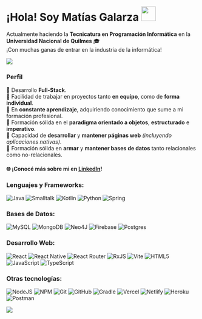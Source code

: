 # ¡Hola! Soy Matías Galarza <img src="https://i.ibb.co/ZgtcQKQ/763208976534994964.png" width="38px"/>

Actualmente haciendo la **Tecnicatura en Programación Informática** en la **Universidad Nacional de Quilmes** 🎓<br>
¡Con muchas ganas de entrar en la industria de la informática!

![](https://github-readme-stats.vercel.app/api/top-langs/?username=mjgalarza1&theme=dark&hide_border=false&include_all_commits=true&count_private=true&layout=compact)

### Perfil

📌 Desarrollo **Full-Stack**.<br>
📌 Facilidad de trabajar en proyectos tanto **en equipo**, como de **forma individual**.<br>
📌 En **constante aprendizaje**, adquiriendo conocimiento que sume a mi formación profesional.<br>
📌 Formación sólida en el **paradigma orientado a objetos**, **estructurado** e **imperativo**.<br>
📌 Capacidad de **desarrollar** y **mantener páginas web** _(incluyendo aplicaciones nativas)_.<br>
📌 Formación sólida en **armar** y **mantener bases de datos** tanto relacionales como no-relacionales.

#### 🌐 ¡Conocé más sobre mi en [LinkedIn](https://linkedin.com/in/matías-galarza)!

### Lenguajes y Frameworks:
![Java](https://img.shields.io/badge/java-%23ED8B00.svg?style=plastic&logo=openjdk&logoColor=white)
![Smalltalk](https://img.shields.io/badge/smalltalk-%2331A8FF.svg?style=plastic&logo=smalltalk&logoColor=white)
![Kotlin](https://img.shields.io/badge/kotlin-%237F52FF.svg?style=plastic&logo=kotlin&logoColor=white)
![Python](https://img.shields.io/badge/python-3670A0?style=plastic&logo=python&logoColor=ffdd54)
![Spring](https://img.shields.io/badge/spring-%236DB33F.svg?style=plastic&logo=spring&logoColor=white)

### Bases de Datos:
![MySQL](https://img.shields.io/badge/mysql-4479A1.svg?style=plastic&logo=mysql&logoColor=white)
![MongoDB](https://img.shields.io/badge/MongoDB-%234ea94b.svg?style=plastic&logo=mongodb&logoColor=white)
![Neo4J](https://img.shields.io/badge/Neo4j-008CC1?style=plastic&logo=neo4j&logoColor=white)
![Firebase](https://img.shields.io/badge/firebase-a08021?style=plastic&logo=firebase&logoColor=ffcd34)
![Postgres](https://img.shields.io/badge/postgres-%23316192.svg?style=plastic&logo=postgresql&logoColor=white)

### Desarrollo Web:
![React](https://img.shields.io/badge/react-%2320232a.svg?style=plastic&logo=react&logoColor=%2361DAFB)
![React Native](https://img.shields.io/badge/react_native-%2320232a.svg?style=plastic&logo=react&logoColor=%2361DAFB)
![React Router](https://img.shields.io/badge/React_Router-CA4245?style=plastic&logo=react-router&logoColor=white)
![RxJS](https://img.shields.io/badge/rxjs-%23B7178C.svg?style=plastic&logo=reactivex&logoColor=white)
![Vite](https://img.shields.io/badge/vite-%23646CFF.svg?style=plastic&logo=vite&logoColor=white)
![HTML5](https://img.shields.io/badge/html5-%23E34F26.svg?style=plastic&logo=html5&logoColor=white)
![JavaScript](https://img.shields.io/badge/javascript-%23323330.svg?style=plastic&logo=javascript&logoColor=%23F7DF1E)
![TypeScript](https://img.shields.io/badge/typescript-%23007ACC.svg?style=plastic&logo=typescript&logoColor=white)

### Otras tecnologías:
![NodeJS](https://img.shields.io/badge/node.js-6DA55F?style=plastic&logo=node.js&logoColor=white)
![NPM](https://img.shields.io/badge/NPM-%23CB3837.svg?style=plastic&logo=npm&logoColor=white)
![Git](https://img.shields.io/badge/git-%23F05033.svg?style=plastic&logo=git&logoColor=white)
![GitHub](https://img.shields.io/badge/github-%23121011.svg?style=plastic&logo=github&logoColor=white)
![Gradle](https://img.shields.io/badge/Gradle-02303A.svg?style=plastic&logo=Gradle&logoColor=white)
![Vercel](https://img.shields.io/badge/vercel-%23000000.svg?style=plastic&logo=vercel&logoColor=white)
![Netlify](https://img.shields.io/badge/netlify-%23000000.svg?style=plastic&logo=netlify&logoColor=#00C7B7)
![Heroku](https://img.shields.io/badge/heroku-%23430098.svg?style=plastic&logo=heroku&logoColor=white)
![Postman](https://img.shields.io/badge/Postman-FF6C37?style=plastic&logo=postman&logoColor=white)

![](https://github-readme-streak-stats.herokuapp.com/?user=mjgalarza1&theme=dark&hide_border=false)

